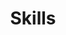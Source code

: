 ---
title: Skills
description: A description of this category
image: 

# Badge style
style:
    background: "#3afd20ff"
    color: "#3f3a3aff"
---